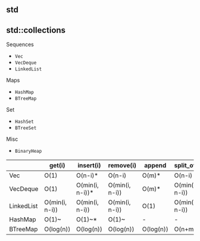 std
---

## std::collections

Sequences

- `Vec`
- `VecDeque`
- `LinkedList`

Maps

- `HashMap`
- `BTreeMap`

Set

- `HashSet`
- `BTreeSet`

Misc

- `BinaryHeap`

| | get(i) | insert(i) | remove(i)  | append | split_off(i) |
| --- | --- | --- | --- | --- | --- |
| Vec | O(1) | O(n-i)* | O(n-i) | O(m)* | O(n-i) |
| VecDeque | O(1) | O(min(i, n-i))* | O(min(i, n-i)) | O(m)* | O(min(i, n-i)) |
| LinkedList | O(min(i, n-i)) | O(min(i, n-i)) | O(min(i, n-i)) | O(1) | O(min(i, n-i)) |
| HashMap | O(1)~ | O(1)~* | O(1)~ | - | - |
| BTreeMap | O(log(n)) | O(log(n)) | O(log(n)) | O(log(n)) | O(n+m) |
